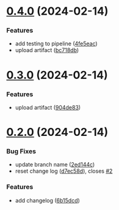 # [0.4.0](https://github.com/piggy111/greetings-ci/compare/v0.3.0...v0.4.0) (2024-02-14)


### Features

* add testing to  pipeline ([4fe5eac](https://github.com/piggy111/greetings-ci/commit/4fe5eacfb73d63e9798745e40b1703d6b2e118d1))
* upload artifact ([bc718db](https://github.com/piggy111/greetings-ci/commit/bc718dba75347e37c0008db788b647cbada4622a))



# [0.3.0](https://github.com/piggy111/greetings-ci/compare/v0.2.0...v0.3.0) (2024-02-14)


### Features

* upload artifact ([904de83](https://github.com/piggy111/greetings-ci/commit/904de835f4c264936864d5679594e17d9bbed008))



# [0.2.0](https://github.com/piggy111/greetings-ci/compare/6b15dcddb807256b75518d495512cffd2022101d...v0.2.0) (2024-02-14)


### Bug Fixes

*  update branch name ([2ed144c](https://github.com/piggy111/greetings-ci/commit/2ed144c160f2fbe23b4c6913eb3e390c12f7b5aa))
* reset change log ([d7ec58d](https://github.com/piggy111/greetings-ci/commit/d7ec58dc7a76c9ae21d208216d4a0b9e8b550479)), closes [#2](https://github.com/piggy111/greetings-ci/issues/2)


### Features

* add changelog ([6b15dcd](https://github.com/piggy111/greetings-ci/commit/6b15dcddb807256b75518d495512cffd2022101d))




